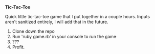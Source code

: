 **Tic-Tac-Toe**

Quick little tic-tac-toe game that I put together in a couple hours. Inputs aren't sanitized entirely, I will add that in the future.

1. Clone down the repo
2. Run 'ruby game.rb' in your console to run the game
3. ???
4. Profit.
